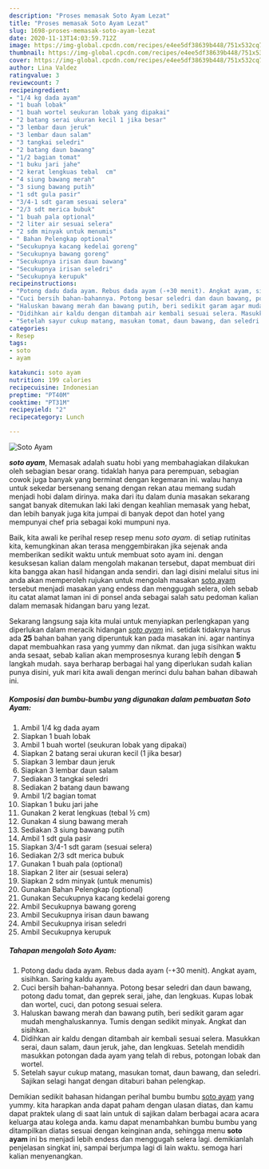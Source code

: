 ```yaml
---
description: "Proses memasak Soto Ayam Lezat"
title: "Proses memasak Soto Ayam Lezat"
slug: 1698-proses-memasak-soto-ayam-lezat
date: 2020-11-13T14:03:59.712Z
image: https://img-global.cpcdn.com/recipes/e4ee5df38639b448/751x532cq70/soto-ayam-foto-resep-utama.jpg
thumbnail: https://img-global.cpcdn.com/recipes/e4ee5df38639b448/751x532cq70/soto-ayam-foto-resep-utama.jpg
cover: https://img-global.cpcdn.com/recipes/e4ee5df38639b448/751x532cq70/soto-ayam-foto-resep-utama.jpg
author: Lina Valdez
ratingvalue: 3
reviewcount: 7
recipeingredient:
- "1/4 kg dada ayam"
- "1 buah lobak"
- "1 buah wortel seukuran lobak yang dipakai"
- "2 batang serai ukuran kecil 1 jika besar"
- "3 lembar daun jeruk"
- "3 lembar daun salam"
- "3 tangkai seledri"
- "2 batang daun bawang"
- "1/2 bagian tomat"
- "1 buku jari jahe"
- "2 kerat lengkuas tebal  cm"
- "4 siung bawang merah"
- "3 siung bawang putih"
- "1 sdt gula pasir"
- "3/4-1 sdt garam sesuai selera"
- "2/3 sdt merica bubuk"
- "1 buah pala optional"
- "2 liter air sesuai selera"
- "2 sdm minyak untuk menumis"
- " Bahan Pelengkap optional"
- "Secukupnya kacang kedelai goreng"
- "Secukupnya bawang goreng"
- "Secukupnya irisan daun bawang"
- "Secukupnya irisan seledri"
- "Secukupnya kerupuk"
recipeinstructions:
- "Potong dadu dada ayam. Rebus dada ayam (-+30 menit). Angkat ayam, sisihkan. Saring kaldu ayam."
- "Cuci bersih bahan-bahannya. Potong besar seledri dan daun bawang, potong dadu tomat, dan geprek serai, jahe, dan lengkuas. Kupas lobak dan wortel, cuci, dan potong sesuai selera."
- "Haluskan bawang merah dan bawang putih, beri sedikit garam agar mudah menghaluskannya. Tumis dengan sedikit minyak. Angkat dan sisihkan."
- "Didihkan air kaldu dengan ditambah air kembali sesuai selera. Masukkan serai, daun salam, daun jeruk, jahe, dan lengkuas. Setelah mendidih masukkan potongan dada ayam yang telah di rebus, potongan lobak dan wortel."
- "Setelah sayur cukup matang, masukan tomat, daun bawang, dan seledri. Sajikan selagi hangat dengan ditaburi bahan pelengkap."
categories:
- Resep
tags:
- soto
- ayam

katakunci: soto ayam 
nutrition: 199 calories
recipecuisine: Indonesian
preptime: "PT40M"
cooktime: "PT31M"
recipeyield: "2"
recipecategory: Lunch

---
```



![Soto Ayam](https://img-global.cpcdn.com/recipes/e4ee5df38639b448/751x532cq70/soto-ayam-foto-resep-utama.jpg)

<b><i>soto ayam</i></b>, Memasak adalah suatu hobi yang membahagiakan dilakukan oleh sebagian besar orang. tidaklah hanya para perempuan, sebagian cowok juga banyak yang berminat dengan kegemaran ini. walau hanya untuk sekedar bersenang senang dengan rekan atau memang sudah menjadi hobi dalam dirinya. maka dari itu dalam dunia masakan sekarang sangat banyak ditemukan laki laki dengan keahlian memasak yang hebat, dan lebih banyak juga kita jumpai di banyak depot dan hotel yang mempunyai chef pria sebagai koki mumpuni nya.



Baik, kita awali ke perihal resep resep menu <i>soto ayam</i>. di setiap rutinitas kita, kemungkinan akan terasa menggembirakan jika sejenak anda memberikan sedikit waktu untuk membuat soto ayam ini. dengan kesuksesan kalian dalam mengolah makanan tersebut, dapat membuat diri kita bangga akan hasil hidangan anda sendiri. dan lagi disini melalui situs ini anda akan memperoleh rujukan untuk mengolah masakan <u>soto ayam</u> tersebut menjadi masakan yang endess dan menggugah selera, oleh sebab itu catat alamat laman ini di ponsel anda sebagai salah satu pedoman kalian dalam memasak hidangan baru yang lezat.


Sekarang langsung saja kita mulai untuk menyiapkan perlengkapan yang diperlukan dalam meracik hidangan <u><i>soto ayam</i></u> ini. setidak tidaknya harus ada <b>25</b> bahan bahan yang diperuntuk kan pada masakan ini. agar nantinya dapat membuahkan rasa yang yummy dan nikmat. dan juga sisihkan waktu anda sesaat, sebab kalian akan memprosesnya kurang lebih dengan <b>5</b> langkah mudah. saya berharap berbagai hal yang diperlukan sudah kalian punya disini, yuk mari kita awali dengan merinci dulu bahan bahan dibawah ini.

<!--inarticleads1-->

##### Komposisi dan bumbu-bumbu yang digunakan dalam pembuatan Soto Ayam:

1. Ambil 1/4 kg dada ayam
1. Siapkan 1 buah lobak
1. Ambil 1 buah wortel (seukuran lobak yang dipakai)
1. Siapkan 2 batang serai ukuran kecil (1 jika besar)
1. Siapkan 3 lembar daun jeruk
1. Siapkan 3 lembar daun salam
1. Sediakan 3 tangkai seledri
1. Sediakan 2 batang daun bawang
1. Ambil 1/2 bagian tomat
1. Siapkan 1 buku jari jahe
1. Gunakan 2 kerat lengkuas (tebal ½ cm)
1. Gunakan 4 siung bawang merah
1. Sediakan 3 siung bawang putih
1. Ambil 1 sdt gula pasir
1. Siapkan 3/4-1 sdt garam (sesuai selera)
1. Sediakan 2/3 sdt merica bubuk
1. Gunakan 1 buah pala (optional)
1. Siapkan 2 liter air (sesuai selera)
1. Siapkan 2 sdm minyak (untuk menumis)
1. Gunakan  Bahan Pelengkap (optional)
1. Gunakan Secukupnya kacang kedelai goreng
1. Ambil Secukupnya bawang goreng
1. Ambil Secukupnya irisan daun bawang
1. Ambil Secukupnya irisan seledri
1. Ambil Secukupnya kerupuk




<!--inarticleads2-->

##### Tahapan mengolah Soto Ayam:

1. Potong dadu dada ayam. Rebus dada ayam (-+30 menit). Angkat ayam, sisihkan. Saring kaldu ayam.
1. Cuci bersih bahan-bahannya. Potong besar seledri dan daun bawang, potong dadu tomat, dan geprek serai, jahe, dan lengkuas. Kupas lobak dan wortel, cuci, dan potong sesuai selera.
1. Haluskan bawang merah dan bawang putih, beri sedikit garam agar mudah menghaluskannya. Tumis dengan sedikit minyak. Angkat dan sisihkan.
1. Didihkan air kaldu dengan ditambah air kembali sesuai selera. Masukkan serai, daun salam, daun jeruk, jahe, dan lengkuas. Setelah mendidih masukkan potongan dada ayam yang telah di rebus, potongan lobak dan wortel.
1. Setelah sayur cukup matang, masukan tomat, daun bawang, dan seledri. Sajikan selagi hangat dengan ditaburi bahan pelengkap.




Demikian sedikit bahasan hidangan perihal bumbu bumbu <u>soto ayam</u> yang yummy. kita harapkan anda dapat paham dengan ulasan diatas, dan kamu dapat praktek ulang di saat lain untuk di sajikan dalam berbagai acara acara keluarga atau kolega anda. kamu dapat menambahkan bumbu bumbu yang ditampilkan diatas sesuai dengan keinginan anda, sehingga menu <b>soto ayam</b> ini bs menjadi lebih endess dan menggugah selera lagi. demikianlah penjelasan singkat ini, sampai berjumpa lagi di lain waktu. semoga hari kalian menyenangkan.

